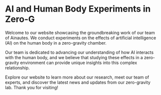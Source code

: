 <!--
Write me markdown content of website with wallpaper:

"A team of Ainautes in a zero-gravity chamber conducting experiments on the effects of AI on the human body."

The header of the page should not be copy of the text but rather a real content of the website which is using this wallpaper.
-->

<!--font:Poppins-->

# AI and Human Body Experiments in Zero-G

Welcome to our website showcasing the groundbreaking work of our team of Ainautes. We conduct experiments on the effects of artificial intelligence (AI) on the human body in a zero-gravity chamber.

Our team is dedicated to advancing our understanding of how AI interacts with the human body, and we believe that studying these effects in a zero-gravity environment can provide unique insights into this complex relationship.

Explore our website to learn more about our research, meet our team of experts, and discover the latest news and updates from our zero-gravity lab. Thank you for visiting!

